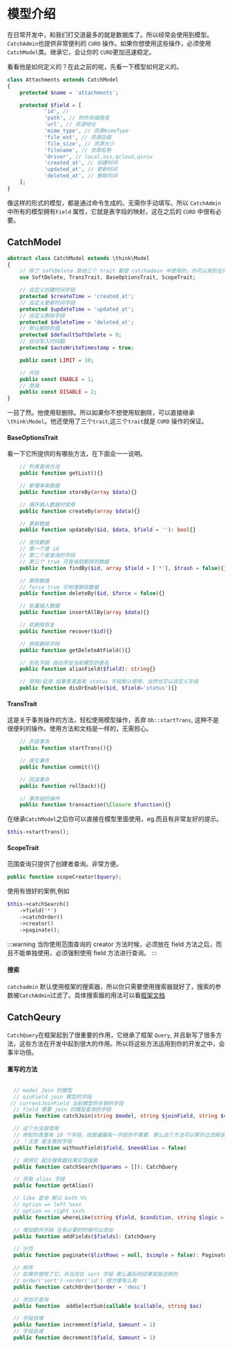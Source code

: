 # 模型介绍

在日常开发中，和我们打交道最多的就是数据库了。所以经常会使用到模型。`CatchAdmin`也提供非常便利的 `CURD` 操作。如果你想使用这些操作，必须使用`CatchModel`类。继承它，会让你的 `CURD`更加迅速稳定。

看看他是如何定义的？在此之前的呢，先看一下模型如何定义的。

```php
class Attachments extends CatchModel
{
    protected $name = 'attachments';

    protected $field = [
            'id', //
			'path', // 附件存储路径
            'url', // 资源地址
			'mime_type', // 资源mimeType
			'file_ext', // 资源后缀
			'file_size', // 资源大小
			'filename', // 资源名称
			'driver', // local,oss,qcloud,qiniu
			'created_at', // 创建时间
			'updated_at', // 更新时间
			'deleted_at', // 删除时间
    ];
}
```

像这样的形式的模型，都是通过命令生成的。无需你手动填写。所以 `CatchAdmin` 中所有的模型拥有`Field` 属性，它就是表字段的映射，这在之后的 `CURD` 中很有必要。

## CatchModel

```php
abstract class CatchModel extends \think\Model
{
    // 除了 softDelete 其他三个 trait 都是 catchadmin 中使用的。你可以用到任何你想用的地方
    use SoftDelete, TransTrait, BaseOptionsTrait, ScopeTrait;

    // 自定义创建时间字段
    protected $createTime = 'created_at';
    // 自定义更新时间字段
    protected $updateTime = 'updated_at';
    // 自定义删除字段
    protected $deleteTime = 'deleted_at';
    // 默认删除的值
    protected $defaultSoftDelete = 0;
    // 自动写入时间戳
    protected $autoWriteTimestamp = true;

    public const LIMIT = 10;

    // 开启
    public const ENABLE = 1;
    // 禁用
    public const DISABLE = 2;
}
```

一目了然。他使用软删除。所以如果你不想使用软删除，可以直接继承 `\think\Model`。他还使用了三个`trait`,这三个`trait`就是 `CURD` 操作的保证。

#### BaseOptionsTrait

看一下它所提供的有哪些方法，在下面会一一说明。

```php
    // 列表查询方法
    public function getList(){}

    // 新增单条数据
    public function storeBy(array $data){}

    // 循环插入数据时使用
    public function createBy(array $data){}

    // 更新数据
    public function updateBy($id, $data, $field = ''): bool{}

    // 查找数据
    // 第一个是 id
    // 第二个是查询的字段
    // 第三个 true 可查询软删除的数据
    public function findBy($id, array $field = ['*'], $trash = false){}

    // 删除数据
    // force true 可物理删除数据
    public function deleteBy($id, $force = false){}

    // 批量插入数据
    public function insertAllBy(array $data){}

    // 软删除恢复
    public function recover($id){}

    // 获取删除字段
    public function getDeleteAtField(){}

    // 别名字段 自动添加当前模型的表名
    public function aliasField($field): string{}

    // 禁用/启用 如果表里面有 status 字段默认使用，当然也可以自定义字段
    public function disOrEnable($id, $field='status'){}
```

#### TransTrait

这是关于事务操作的方法，轻松使用模型操作，丢弃 `Db::startTrans`, 这种不是很便利的操作。使用方法和文档是一样的，无需担心。

```php
    // 开启事务
    public function startTrans(){}

    // 提交事务
    public function commit(){}

    // 回滚事务
    public function rollback(){}

    // 事务组的操作
    public function transaction(\Closure $function){}
```

在继承`CatchModel`之后你可以直接在模型里面使用，eg.而且有非常友好的提示。

```php
$this->startTrans();
```

#### ScopeTrait

范围查询只提供了创建者查询。非常方便。

```php
public function scopeCreator($query);
```

使用有很好的案例,例如

```php
$this->catchSearch()
    ->field('*')
    ->catchOrder()
    ->creator()
    ->paginate();
```

:::warning
当你使用范围查询的 creator 方法时候，必须放在 field 方法之后，而且不能单独使用，必须强制使用 field 方法进行查询。
:::

#### 搜索

`catchadmin` 默认使用框架的搜索器，所以你只需要使用搜索器就好了，搜索的参数被`CatchAdmin`过滤了。具体搜索器的用法可以看[框架文档](https://www.kancloud.cn/manual/thinkphp6_0/1037590)

## CatchQeury

`CatchQuery`在框架起到了很重要的作用，它继承了框架 `Query`, 并且新写了很多方法，这些方法在开发中起到很大的作用。所以将这些方法运用到你的开发之中，会事半功倍。

#### 重写的方法

```php

  // model Join 的模型
  // oinField join 模型的字段
 // currentJoinField 当前模型的关联的字段
  // field 需要 join 的模型查询的字段
  public function catchJoin(string $model, string $joinField, string $currentJoinField, array $field = [], string $type = 'INNER', array $bind = []): CatchQuery

  // 这个方法很常用
  // 例如你表里有 10 个字段，但是偏偏有一字段你不需要，那么这个方法可以帮你过滤掉该字段
  // ！注意 是主表的字段
  public function withoutField($field, $needAlias = false)

  // 调用它 配合搜索器完美实现搜索
  public function catchSearch($params = []): CatchQuery

  // 获取 alias 字段
  public function getAlias()

  // like 查询 默认 both %%
  // option => left %xxx
  // option => right xxx%
  public function whereLike(string $field, $condition, string $logic = 'AND', $option ='both'): Query

  // 增加额外字段 在有必要的时候可以添加
  public function addFields($fields): CatchQuery

  // 分页
  public function paginate($listRows = null, $simple = false): Paginator

  // 排序
  // 如果你使用了它，并且存在 sort 字段 那么最后的结果就是这样的
  // order('sort')->order('id') 很方便有么有
  public function catchOrder($order = 'desc')

  // 添加子查询
  public function  addSelectSub(callable $callable, string $as)

  // 字段自增
  public function increment($field, $amount = 1)
  // 字段自减
  public function decrement($field, $amount = 1)


```
